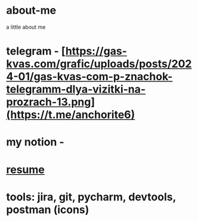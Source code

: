 # about-me
a little about me
# telegram - [https://gas-kvas.com/grafic/uploads/posts/2024-01/gas-kvas-com-p-znachok-telegramm-dlya-vizitki-na-prozrach-13.png](https://t.me/anchorite6) 
# my notion - 
# [resume](https://drive.google.com/file/d/12HgtaVZMZ0cHyq11mzgVw2ELDE5BFwKB/view?usp=sharing)
# tools: jira, git, pycharm, devtools, postman (icons) 
